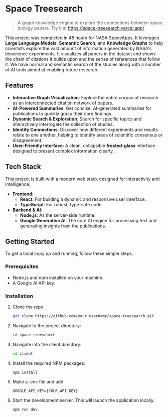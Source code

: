 # Space Treesearch

> A graph knowledge engine to explore the connections between space biology papers.
> Try it at https://space-treesearch.vercel.app/

This project was completed in 48 hours for NASA SpaceApps. It leverages **Large Language Models**, **Semantic Search**, and **Knowledge Graphs** to help scientists explore the vast amount of information generated by NASA's bioscience experiments. It visualizes all papers in the dataset and shows the chain of citations it builds upon and the series of references that follow it. We have normal and semantic search of the studies along with a number of AI tools aimed at enabling future research.

## Features

*   **Interactive Graph Visualization**: Explore the entire corpus of research as an interconnected citation network of papers.
*   **AI-Powered Summaries**: Get concise, AI-generated summaries for publications to quickly grasp their core findings.
*   **Dynamic Search & Exploration**: Search for specific topics and interactively interrogate the collection of studies.
*   **Identify Connections**: Discover how different experiments and results relate to one another, helping to identify areas of scientific consensus or disagreement.
*   **User-Friendly Interface**: A clean, collapsible **frosted-glass** interface designed to present complex information clearly.

## Tech Stack

This project is built with a modern web stack designed for interactivity and intelligence:

*   **Frontend**:
    *   **React**: For building a dynamic and responsive user interface.
    *   **TypeScript**: For robust, type-safe code.
*   **Backend & AI**:
    *   **Node.js**: As the server-side runtime.
    *   **Google Generative AI**: The core AI engine for processing text and generating insights from the publications.

## Getting Started

To get a local copy up and running, follow these simple steps.

### Prerequisites

*   Node.js and npm installed on your machine.
*   A Google AI API key.

### Installation

1.  Clone the repo:
    ```sh
    git clone https://github.com/your_username/space-treesearch.git
    ```
2.  Navigate to the project directory:
    ```sh
    cd space-treesearch
    ```
3.  Navigate into the client directory:
    ```sh
    cd client
    ```
4.  Install the required NPM packages:
    ```sh
    npm install
    ```
5.  Make a .env file and add
    ```
    GOOGLE_API_KEY={YOUR_API_KEY}
    
6.  Start the development server. This will launch the application locally.
    ```sh
    npm run dev
    ```

